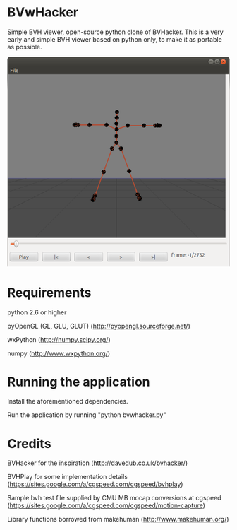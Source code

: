 BVwHacker
=========

Simple BVH viewer, open-source python clone of BVHacker.
This is a very early and simple BVH viewer based on python only, to make it as portable as possible.

![BVwHacker screenshot](/docs/bvwhacker_screenshot.png "BVwHacker screenshot")


Requirements
============

python 2.6 or higher

pyOpenGL (GL, GLU, GLUT) (http://pyopengl.sourceforge.net/)

wxPython (http://numpy.scipy.org/)

numpy (http://www.wxpython.org/)


Running the application
=======================

Install the aforementioned dependencies.

Run the application by running "python bvwhacker.py"


Credits
=======

BVHacker for the inspiration (http://davedub.co.uk/bvhacker/)

BVHPlay for some implementation details (https://sites.google.com/a/cgspeed.com/cgspeed/bvhplay)

Sample bvh test file supplied by CMU MB mocap conversions at cgspeed (https://sites.google.com/a/cgspeed.com/cgspeed/motion-capture)

Library functions borrowed from makehuman (http://www.makehuman.org/)
